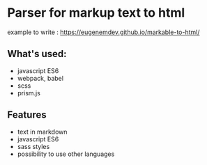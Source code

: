 # Parser for markup text to html

example to write : <https://eugenemdev.github.io/markable-to-html/>

## What's used:
- javascript ES6
- webpack, babel
- scss
- prism.js 

## Features
- text in markdown
- javascript ES6
- sass styles
- possibility to use other languages
